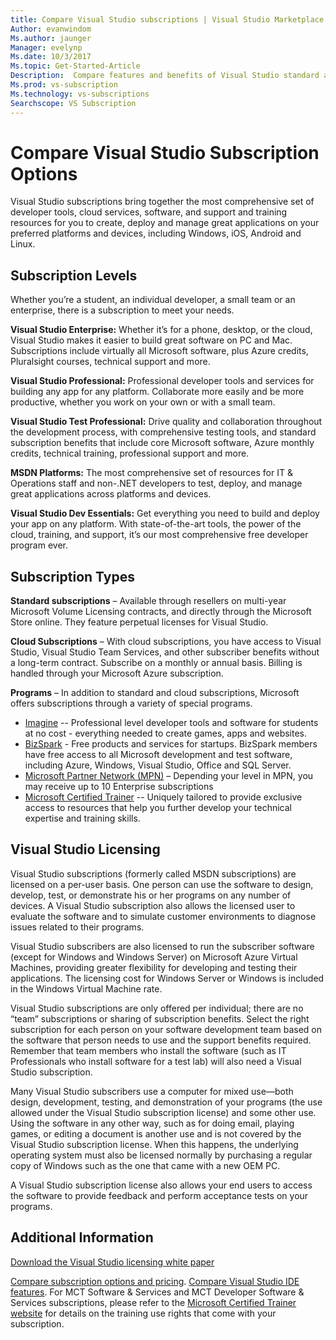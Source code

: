 ```yaml
---
title: Compare Visual Studio subscriptions | Visual Studio Marketplace
Author: evanwindom
Ms.author: jaunger
Manager: evelynp
Ms.date: 10/3/2017
Ms.topic: Get-Started-Article
Description:  Compare features and benefits of Visual Studio standard and cloud subscriptions
Ms.prod: vs-subscription
Ms.technology: vs-subscriptions
Searchscope: VS Subscription
---
```


# Compare Visual Studio Subscription Options

Visual Studio subscriptions bring together the most comprehensive set of developer tools, cloud services, software, and support and training resources for you to create, deploy and manage great applications on your preferred platforms and devices, including Windows, iOS, Android and Linux. 

## Subscription Levels
Whether you’re a student, an individual developer, a small team or an enterprise, there is a subscription to meet your needs. 

**Visual Studio Enterprise:**  Whether it’s for a phone, desktop, or the cloud, Visual Studio makes it easier to build great software on PC and Mac. Subscriptions include virtually all Microsoft software, plus Azure credits, Pluralsight courses, technical support and more.

**Visual Studio Professional:**  Professional developer tools and services for building any app for any platform. Collaborate more easily and be more productive, whether you work on your own or with a small team.

**Visual Studio Test Professional:**  Drive quality and collaboration throughout the development process, with comprehensive testing tools, and standard subscription benefits that include core Microsoft software, Azure monthly credits, technical training, professional support and more.

**MSDN Platforms:**  The most comprehensive set of resources for IT & Operations staff and non-.NET developers to test, deploy, and manage great applications across platforms and devices.

**Visual Studio Dev Essentials:**   Get everything you need to build and deploy your app on any platform. With state-of-the-art tools, the power of the cloud, training, and support, it’s our most comprehensive free developer program ever.  

## Subscription Types
**Standard subscriptions** – Available through resellers on multi-year Microsoft Volume Licensing contracts, and directly through the Microsoft Store online.  They feature perpetual licenses for Visual Studio. 

**Cloud Subscriptions** – With cloud subscriptions, you have access to Visual Studio, Visual Studio Team Services, and other subscriber benefits without a long-term contract.  Subscribe on a monthly or annual basis. Billing is handled through your Microsoft Azure subscription. 

**Programs** – In addition to standard and cloud subscriptions, Microsoft offers subscriptions through a variety of special programs.

- [Imagine](https://imagine.microsoft.com/en-us/about) -- Professional level developer tools and software for students at no cost - everything needed to create games, apps and websites.
- [BizSpark](https://bizspark.microsoft.com/About/Offers) - Free products and services for startups.  BizSpark members have free access to all Microsoft development and test software, including Azure, Windows, Visual Studio, Office and SQL Server. 
- [Microsoft Partner Network (MPN)](https://partner.microsoft.com/en-us)  – Depending your level in MPN, you may receive up to 10 Enterprise subscriptions 
- [Microsoft Certified Trainer](https://www.microsoft.com/en-us/learning/mct-certification.aspx) -- Uniquely tailored to provide exclusive access to resources that help you further develop your technical expertise and training skills.

## Visual Studio Licensing
Visual Studio subscriptions (formerly called MSDN subscriptions) are licensed on a per-user basis. One person can use the software to design, develop, test, or demonstrate his or her programs on any number of devices. A Visual Studio subscription also allows the licensed user to evaluate the software and to simulate customer environments to diagnose issues related to their programs.

Visual Studio subscribers are also licensed to run the subscriber software (except for Windows and Windows Server) on Microsoft Azure Virtual Machines, providing greater flexibility for developing and testing their applications. The licensing cost for Windows Server or Windows is included in the Windows Virtual Machine rate.

Visual Studio subscriptions are only offered per individual; there are no “team” subscriptions or sharing of subscription benefits.  Select the right subscription for each person on your software development team based on the software that person needs to use and the support benefits required. Remember that team members who install the software (such as IT Professionals who install software for a test lab) will also need a Visual Studio subscription. 

Many Visual Studio subscribers use a computer for mixed use—both design, development, testing, and demonstration of your programs (the use allowed under the Visual Studio subscription license) and some other use. Using the software in any other way, such as for doing email, playing games, or editing a document is another use and is not covered by the Visual Studio subscription license. When this happens, the underlying operating system must also be licensed normally by purchasing a regular copy of Windows such as the one that came with a new OEM PC.

A Visual Studio subscription license also allows your end users to access the software to provide feedback and perform acceptance tests on your programs.

## Additional Information
[Download the Visual Studio licensing white paper](https://www.microsoft.com/downloads/details.aspx?displaylang=en&FamilyID=2b1504e6-0bf1-46da-be0e-85cc792c6b9d)

[Compare subscription options and pricing](https://www.visualstudio.com/pricing).
[Compare Visual Studio IDE features](https://www.visualstudio.com/vs/compare/).
For MCT Software & Services and MCT Developer Software & Services subscriptions, please refer to the [Microsoft Certified Trainer website](https://www.microsoft.com/learning/en-us/mct-certification.aspx#item-ID0EFAAAAACA) for details on the training use rights that come with your subscription.  